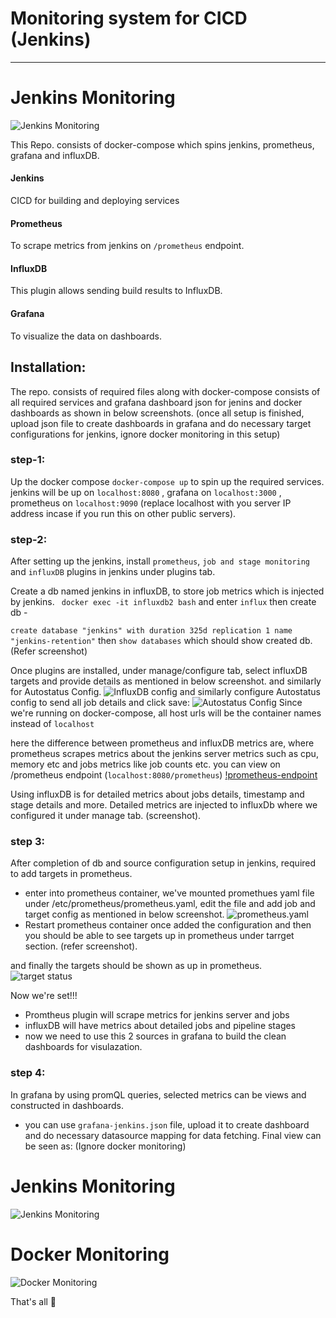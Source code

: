 # Monitoring system for CICD (Jenkins)
--------------------------------------
# Jenkins Monitoring

![Jenkins Monitoring](assets/jenkins-monit.png)

This Repo. consists of docker-compose which spins jenkins, prometheus, grafana and influxDB.

#### Jenkins
CICD for building and deploying services
#### Prometheus
To scrape metrics from jenkins on `/prometheus` endpoint.
#### InfluxDB
This plugin allows sending build results to InfluxDB.
#### Grafana
To visualize the data on dashboards.

## Installation:
The repo. consists of required files along with docker-compose consists of all required services and grafana dashboard json for jenins and docker dashboards as shown in below screenshots. (once all setup is finished, upload json file to create dashboards in grafana and do necessary target configurations for jenkins, ignore docker monitoring in this setup)

### step-1:
Up the docker compose `docker-compose up` to spin up the required services. jenkins will be up on `localhost:8080` , grafana on `localhost:3000` , prometheus on `localhost:9090` (replace localhost with you server IP address incase if you run this on other public servers).
### step-2: 
After setting up the jenkins, install `prometheus`, `job and stage monitoring` and `influxDB` plugins in jenkins under plugins tab.

Create a db named jenkins in influxDB, to store job metrics which is injected by jenkins.
` docker exec -it influxdb2 bash` and enter `influx`
then create db - 

`create database "jenkins" with duration 325d replication 1 name "jenkins-retention"`
then `show databases` which should show created db. (Refer screenshot)

Once plugins are installed, under manage/configure tab, select influxDB targets and provide details as mentioned in below screenshot. and similarly for Autostatus Config.
![InfluxDB config](assets/influxdb-config.png)
and similarly configure Autostatus config to send all job details and click save:
![Autostatus Config](assets/autostatus-config-influx.png)
Since we're running on docker-compose, all host urls will be the container names instead of `localhost`

here the difference between prometheus and influxDB metrics are, where prometheus scrapes metrics about the jenkins server metrics such as cpu, memory etc and jobs metrics like job counts etc. you can view on /prometheus endpoint (`localhost:8080/prometheus`)
[!prometheus-endpoint](assets/promethues-ep.png)

Using influxDB is for detailed metrics about jobs details, timestamp and stage details and more. Detailed metrics are injected to influxDb where we configured it under manage tab. (screenshot).

### step 3:
After completion of db and source configuration setup in jenkins, required to add targets in prometheus.
- enter into prometheus container, we've mounted promethues yaml file under /etc/prometheus/prometheus.yaml, edit the file and add job and target config as mentioned in below screenshot.
![prometheus.yaml](assets/prometheus-target1.png)
- Restart prometheus container once added the configuration and then you should be able to see targets up in prometheus under tarrget section. (refer screenshot).

and finally the targets should be shown as up in prometheus.
![target status](assets/prometheus-targets.png)


Now we're set!!!

- Promtheus plugin will scrape metrics for jenkins server and jobs 
- influxDB will have metrics about detailed jobs and pipeline stages
- now we need to use this 2 sources in grafana to build the clean dashboards for visulazation.
### step 4:
In grafana by using promQL queries, selected metrics can be views and constructed in dashboards.
- you can use `grafana-jenkins.json` file, upload it to create dashboard and do necessary datasource mapping for data fetching.
Final view can be seen as:
(Ignore docker monitoring)
# Jenkins Monitoring
![Jenkins Monitoring](assets/jenkins-monit.png)
# Docker Monitoring

![Docker Monitoring](assets/docker-monit.png)

That's all 🤘


